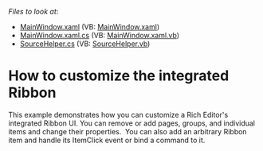 <!-- default file list -->
*Files to look at*:

* [MainWindow.xaml](./CS/IntegratedRibbonCustomization/MainWindow.xaml) (VB: [MainWindow.xaml](./VB/IntegratedRibbonCustomization/MainWindow.xaml))
* [MainWindow.xaml.cs](./CS/IntegratedRibbonCustomization/MainWindow.xaml.cs) (VB: [MainWindow.xaml.vb](./VB/IntegratedRibbonCustomization/MainWindow.xaml.vb))
* [SourceHelper.cs](./CS/IntegratedRibbonCustomization/SourceHelper.cs) (VB: [SourceHelper.vb](./VB/IntegratedRibbonCustomization/SourceHelper.vb))
<!-- default file list end -->
# How to customize the integrated Ribbon 


<p>This example demonstrates how you can customize a Rich Editor's integrated Ribbon UI. You can remove or add pages, groups, and individual items and change their properties.  You can also add an arbitrary Ribbon item and handle its ItemClick event or bind a command to it.</p>

<br/>


